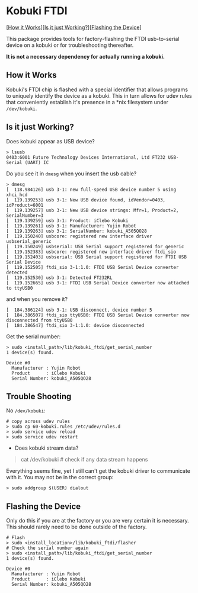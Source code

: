 Kobuki FTDI
===========


[[How it Works](#how-it-works)][[Is it just Working?](#is-it-just-working?)][[Flashing the Device](#flashing-the-device)]

This package provides tools for factory-flashing the FTDI usb-to-serial device
on a kobuki or for troubleshooting thereafter. 

**It is not a necessary dependency for actually running a kobuki.**

## How it Works

Kobuki's FTDI chip is flashed with a special identifier that allows programs
to uniquely identify the device as a kobuki. This in turn allows for udev rules
that conveniently establish it's presence in a *nix filesystem under `/dev/kobuki`.

## Is it just Working?

Does kobuki appear as USB device?

```
> lsusb
0403:6001 Future Technology Devices International, Ltd FT232 USB-Serial (UART) IC
```

Do you see it in `dmesg` when you insert the usb cable?

```
> dmesg
[  118.984126] usb 3-1: new full-speed USB device number 5 using xhci_hcd
[  119.139253] usb 3-1: New USB device found, idVendor=0403, idProduct=6001
[  119.139257] usb 3-1: New USB device strings: Mfr=1, Product=2, SerialNumber=3
[  119.139259] usb 3-1: Product: iClebo Kobuki
[  119.139261] usb 3-1: Manufacturer: Yujin Robot
[  119.139263] usb 3-1: SerialNumber: kobuki_A505QO28
[  119.150240] usbcore: registered new interface driver usbserial_generic
[  119.150249] usbserial: USB Serial support registered for generic
[  119.152383] usbcore: registered new interface driver ftdi_sio
[  119.152403] usbserial: USB Serial support registered for FTDI USB Serial Device
[  119.152505] ftdi_sio 3-1:1.0: FTDI USB Serial Device converter detected
[  119.152530] usb 3-1: Detected FT232RL
[  119.152665] usb 3-1: FTDI USB Serial Device converter now attached to ttyUSB0
```

and when you remove it?

```
[  184.386124] usb 3-1: USB disconnect, device number 5
[  184.386507] ftdi_sio ttyUSB0: FTDI USB Serial Device converter now disconnected from ttyUSB0
[  184.386547] ftdi_sio 3-1:1.0: device disconnected
```

Get the serial number:

```
> sudo <install_path>/lib/kobuki_ftdi/get_serial_number
1 device(s) found.

Device #0
  Manufacturer : Yujin Robot
  Product      : iClebo Kobuki
  Serial Number: kobuki_A505QO28
```

## Trouble Shooting

No `/dev/kobuki`:

```
# copy across udev rules
> sudo cp 60-kobuki.rules /etc/udev/rules.d
> sudo service udev reload
> sudo service udev restart
```

* Does kobuki stream data?

> cat /dev/kobuki # check if any data stream happens

Everything seems fine, yet I still can't get the kobuki driver to communicate with it. You may not be in the correct group:

```
> sudo addgroup $(USER) dialout
```

## Flashing the Device

Only do this if you are at the factory or you are very certain it is necessary.
This should rarely need to be done outside of the factory.

```
# Flash
> sudo <install_location>/lib/kobuki_ftdi/flasher
# Check the serial number again
> sudo <install_path>/lib/kobuki_ftdi/get_serial_number
1 device(s) found.

Device #0
  Manufacturer : Yujin Robot
  Product      : iClebo Kobuki
  Serial Number: kobuki_A505QO28
```
